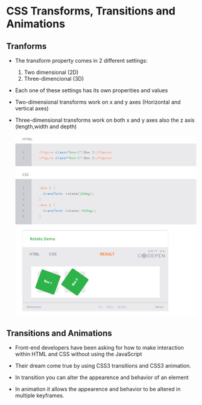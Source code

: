 # **CSS Transforms, Transitions and Animations**

## **Tranforms**
- The transform property comes in 2 different settings:
   1. Two dimensional (2D)
   2. Three-dimencional (3D)

- Each one of these settings has its own properities and values
  

- Two-dimensional transforms work on x and y axes (Horizontal and vertical axes)
- Three-dimensional transforms work on both x and y axes also the z axis (length,width and depth)


  ![img](2D.PNG)




## **Transitions and Animations**
* Front-end developers have been asking for how to make interaction within HTML and CSS without using the JavaScript

* Their dream come true by using CSS3 transitions and CSS3 animation.

* In transition you can alter the appearence and behavior of an element
* In animation it allows the appearence and behavior to be altered in multiple keyframes.
  